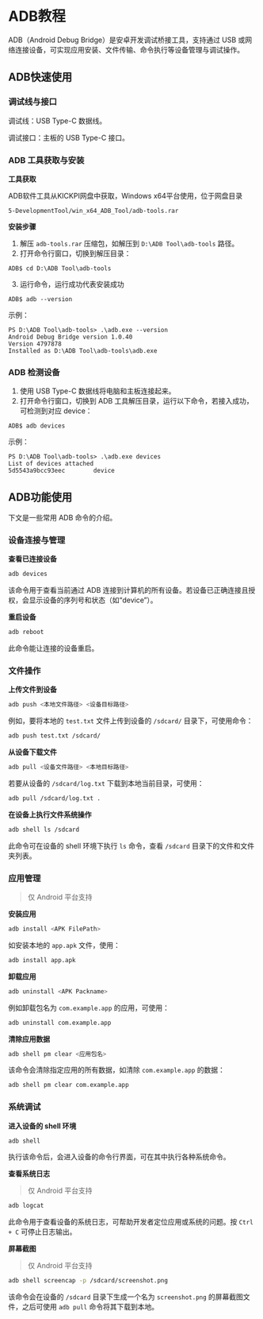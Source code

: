 # ADB教程

ADB（Android Debug Bridge）是安卓开发调试桥接工具，支持通过 USB 或网络连接设备，可实现应用安装、文件传输、命令执行等设备管理与调试操作。



## ADB快速使用

### 调试线与接口

调试线：USB Type-C 数据线。

调试接口：主板的 USB Type-C 接口。



### **ADB 工具获取与安装**

**工具获取**

ADB软件工具从KICKPI网盘中获取，Windows x64平台使用，位于网盘目录

```
5-DevelopmentTool/win_x64_ADB_Tool/adb-tools.rar
```

**安装步骤**

1. 解压 `adb-tools.rar` 压缩包，如解压到 `D:\ADB Tool\adb-tools` 路径。
2. 打开命令行窗口，切换到解压目录：

```
ADB$ cd D:\ADB Tool\adb-tools
```

3. 运行命令，运行成功代表安装成功

```
ADB$ adb --version
```

示例：

```
PS D:\ADB Tool\adb-tools> .\adb.exe --version
Android Debug Bridge version 1.0.40
Version 4797878
Installed as D:\ADB Tool\adb-tools\adb.exe
```



### **ADB 检测设备**

1. 使用 USB Type-C 数据线将电脑和主板连接起来。
2. 打开命令行窗口，切换到 ADB 工具解压目录，运行以下命令，若接入成功，可检测到对应 device：

```
ADB$ adb devices
```

示例：

```
PS D:\ADB Tool\adb-tools> .\adb.exe devices
List of devices attached
5d5543a9bcc93eec        device
```



## ADB功能使用

下文是一些常用 ADB 命令的介绍。



### 设备连接与管理

**查看已连接设备**

```bash
adb devices
```

该命令用于查看当前通过 ADB 连接到计算机的所有设备。若设备已正确连接且授权，会显示设备的序列号和状态（如“device”）。

**重启设备**

```bash
adb reboot
```

此命令能让连接的设备重启。



### 文件操作

**上传文件到设备**

```bash
adb push <本地文件路径> <设备目标路径>
```

例如，要将本地的 `test.txt` 文件上传到设备的 `/sdcard/` 目录下，可使用命令：

```bash
adb push test.txt /sdcard/
```

**从设备下载文件**

```bash
adb pull <设备文件路径> <本地目标路径>
```

若要从设备的 `/sdcard/log.txt` 下载到本地当前目录，可使用：

```bash
adb pull /sdcard/log.txt .
```

**在设备上执行文件系统操作**

```bash
adb shell ls /sdcard
```

此命令可在设备的 shell 环境下执行 `ls` 命令，查看 `/sdcard` 目录下的文件和文件夹列表。



### 应用管理

> 仅 Android 平台支持

**安装应用**

```bash
adb install <APK FilePath>
```

如安装本地的 `app.apk` 文件，使用：

```bash
adb install app.apk
```

**卸载应用**

```bash
adb uninstall <APK Packname>
```

例如卸载包名为 `com.example.app` 的应用，可使用：

```bash
adb uninstall com.example.app
```

**清除应用数据**

```bash
adb shell pm clear <应用包名>
```

该命令会清除指定应用的所有数据，如清除 `com.example.app` 的数据：

```bash
adb shell pm clear com.example.app
```



### 系统调试

**进入设备的 shell 环境**

```bash
adb shell
```

执行该命令后，会进入设备的命令行界面，可在其中执行各种系统命令。

**查看系统日志**

> 仅 Android 平台支持

```bash
adb logcat
```

此命令用于查看设备的系统日志，可帮助开发者定位应用或系统的问题。按 `Ctrl + C` 可停止日志输出。

**屏幕截图**

> 仅 Android 平台支持

```bash
adb shell screencap -p /sdcard/screenshot.png
```

该命令会在设备的 `/sdcard` 目录下生成一个名为 `screenshot.png` 的屏幕截图文件，之后可使用 `adb pull` 命令将其下载到本地。

